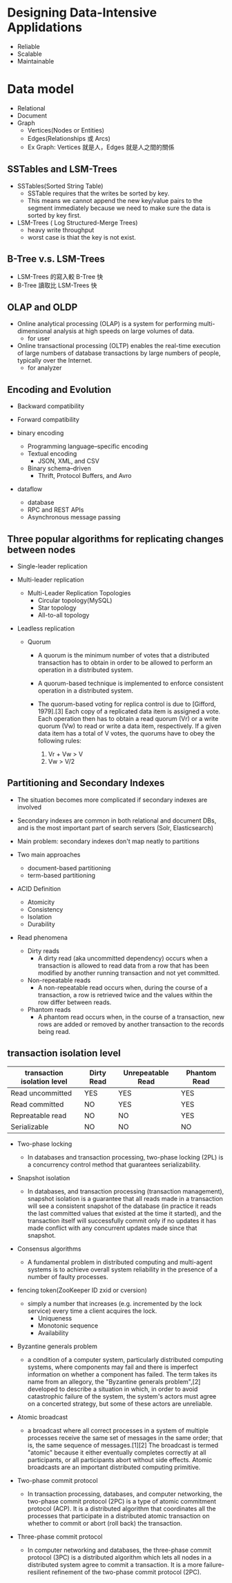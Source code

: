 # Designing Data-Intensive Applidations

- Reliable
- Scalable
- Maintainable

# Data model

- Relational
- Document
- Graph
  - Vertices(Nodes or Entities)
  - Edges(Relationships 或 Arcs)
  - Ex
    Graph:
    Vertices 就是人，Edges 就是人之間的關係

## SSTables and LSM-Trees

- SSTables(Sorted String Table)
  - SSTable requires that the writes be sorted by key.
  - This means we cannot append the new key/value pairs to the segment immediately because we need to make sure the data is sorted by key first.
- LSM-Trees ( Log Structured-Merge Trees)
  - heavy write throughput
  - worst case is thiat the key is not exist.

## B-Tree v.s. LSM-Trees

- LSM-Trees 的寫入較 B-Tree 快
- B-Tree 讀取比 LSM-Trees 快

## OLAP and OLDP

- Online analytical processing (OLAP) is a system for performing multi-dimensional analysis at high speeds on large volumes of data.
  - for user
- Online transactional processing (OLTP) enables the real-time execution of large numbers of database transactions by large numbers of people, typically over the Internet.
  - for analyzer

## Encoding and Evolution

- Backward compatibility
- Forward compatibility

- binary encoding

  - Programming language–specific encoding
  - Textual encoding
    - JSON, XML, and CSV
  - Binary schema–driven
    - Thrift, Protocol Buffers, and Avro

- dataflow
  - database
  - RPC and REST APIs
  - Asynchronous message passing

## Three popular algorithms for replicating changes between nodes

- Single-leader replication
- Multi-leader replication
  - Multi-Leader Replication Topologies
    - Circular topology(MySQL)
    - Star topology
    - All-to-all topology
- Leadless replication

  - Quorum

    - A quorum is the minimum number of votes that a distributed transaction has to obtain in order to be allowed to perform an operation in a distributed system.
    - A quorum-based technique is implemented to enforce consistent operation in a distributed system.
    - The quorum-based voting for replica control is due to [Gifford, 1979].[3] Each copy of a replicated data item is assigned a vote. Each operation then has to obtain a read quorum (Vr) or a write quorum (Vw) to read or write a data item, respectively. If a given data item has a total of V votes, the quorums have to obey the following rules:

      1. Vr + Vw > V
      2. Vw > V/2

## Partitioning and Secondary Indexes

- The situation becomes more complicated if secondary indexes are involved
- Secondary indexes are common in both relational and document DBs, and is the most important part of search servers (Solr, Elasticsearch)
- Main problem: secondary indexes don't map neatly to partitions
- Two main approaches

  - document-based partitioning
  - term-based partitioning

- ACID Definition

  - Atomicity
  - Consistency
  - Isolation
  - Durability

- Read phenomena
  - Dirty reads
    - A dirty read (aka uncommitted dependency) occurs when a transaction is allowed to read data from a row that has been modified by another running transaction and not yet committed.
  - Non-repeatable reads
    - A non-repeatable read occurs when, during the course of a transaction, a row is retrieved twice and the values within the row differ between reads.
  - Phantom reads
    - A phantom read occurs when, in the course of a transaction, new rows are added or removed by another transaction to the records being read.

## transaction isolation level

| transaction isolation level | Dirty Read | Unrepeatable Read | Phantom Read |
| --------------------------- | ---------- | ----------------- | ------------ |
| Read uncommitted            | YES        | YES               | YES          |
| Read committed              | NO         | YES               | YES          |
| Repreatable read            | NO         | NO                | YES          |
| Serializable                | NO         | NO                | NO           |

- Two-phase locking

  - In databases and transaction processing, two-phase locking (2PL) is a concurrency control method that guarantees serializability.

- Snapshot isolation

  - In databases, and transaction processing (transaction management), snapshot isolation is a guarantee that all reads made in a transaction will see a consistent snapshot of the database (in practice it reads the last committed values that existed at the time it started), and the transaction itself will successfully commit only if no updates it has made conflict with any concurrent updates made since that snapshot.

- Consensus algorithms
  - A fundamental problem in distributed computing and multi-agent systems is to achieve overall system reliability in the presence of a number of faulty processes.
- fencing token(ZooKeeper ID zxid or cversion)
  - simply a number that increases (e.g. incremented by the lock service) every time a client acquires the lock.
    - Uniqueness
    - Monotonic sequence
    - Availability
- Byzantine generals problem

  - a condition of a computer system, particularly distributed computing systems, where components may fail and there is imperfect information on whether a component has failed. The term takes its name from an allegory, the "Byzantine generals problem",[2] developed to describe a situation in which, in order to avoid catastrophic failure of the system, the system's actors must agree on a concerted strategy, but some of these actors are unreliable.

- Atomic broadcast

  - a broadcast where all correct processes in a system of multiple processes receive the same set of messages in the same order; that is, the same sequence of messages.[1][2] The broadcast is termed "atomic" because it either eventually completes correctly at all participants, or all participants abort without side effects. Atomic broadcasts are an important distributed computing primitive.

- Two-phase commit protocol

  - In transaction processing, databases, and computer networking, the two-phase commit protocol (2PC) is a type of atomic commitment protocol (ACP). It is a distributed algorithm that coordinates all the processes that participate in a distributed atomic transaction on whether to commit or abort (roll back) the transaction.

- Three-phase commit protocol
  - In computer networking and databases, the three-phase commit protocol (3PC) is a distributed algorithm which lets all nodes in a distributed system agree to commit a transaction. It is a more failure-resilient refinement of the two-phase commit protocol (2PC).
